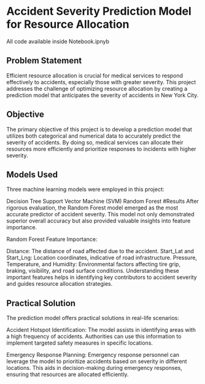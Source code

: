 # Accident Severity Prediction Model for Resource Allocation
All code available inside Notebook.ipnyb
## Problem Statement
Efficient resource allocation is crucial for medical services to respond effectively to accidents, especially those with greater severity. This project addresses the challenge of optimizing resource allocation by creating a prediction model that anticipates the severity of accidents in New York City.

## Objective
The primary objective of this project is to develop a prediction model that utilizes both categorical and numerical data to accurately predict the severity of accidents. By doing so, medical services can allocate their resources more efficiently and prioritize responses to incidents with higher severity.

## Models Used
Three machine learning models were employed in this project:

Decision Tree
Support Vector Machine (SVM)
Random Forest
#Results
After rigorous evaluation, the Random Forest model emerged as the most accurate predictor of accident severity. This model not only demonstrated superior overall accuracy but also provided valuable insights into feature importance.

Random Forest Feature Importance:

Distance: The distance of road affected due to the accident.
Start_Lat and Start_Lng: Location coordinates, indicative of road infrastructure.
Pressure, Temperature, and Humidity: Environmental factors affecting tire grip, braking, visibility, and road surface conditions.
Understanding these important features helps in identifying key contributors to accident severity and guides resource allocation strategies.

## Practical Solution
The prediction model offers practical solutions in real-life scenarios:

Accident Hotspot Identification: The model assists in identifying areas with a high frequency of accidents. Authorities can use this information to implement targeted safety measures in specific locations.

Emergency Response Planning: Emergency response personnel can leverage the model to prioritize accidents based on severity in different locations. This aids in decision-making during emergency responses, ensuring that resources are allocated efficiently.
